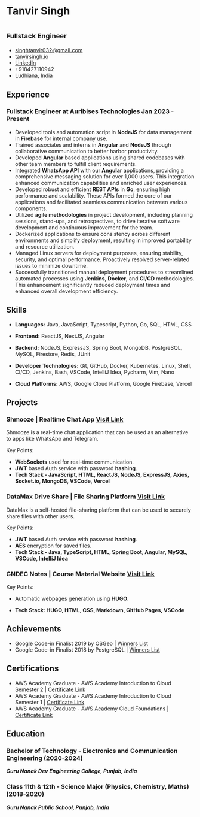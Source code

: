 <!-- The (first) h1 will be used as the <title> of the HTML page -->
# Tanvir Singh

<!-- Additional job role information -->

# <span style="font-size:18px;"> Fullstack Engineer</span>

<!-- The unordered list immediately after the h1 will be formatted on a single line.
It is intended to be used for contact details -->
- [singhtanvir032@gmail.com](mailto:singhtanvir032@gmail.com)
- [tanvirsingh.io](http://tanvirsingh.io)
- [LinkedIn](https://www.linkedin.com/in/tanvir-singh-b21032236/)
- +918427110942
- Ludhiana, India

## Experience

### <span>Fullstack Engineer at Auribises Technologies</span> <span>Jan 2023 - Present</span>

- Developed tools and automation script in **NodeJS** for data management in **Firebase** for internal company use.
- Trained associates and interns in **Angular** and **NodeJS** through collaborative communication to better harbor productivity.
- Developed **Angular** based applications using shared codebases with other team members to fulfill client requirements.
- Integrated **WhatsApp API** with our **Angular** applications, providing a comprehensive messaging solution for over 1,000 users. This integration enhanced communication capabilities and enriched user experiences.
- Developed robust and efficient **REST APIs** in **Go**, ensuring high performance and scalability. These APIs formed the core of our applications and facilitated seamless communication between various components.
- Utilized **agile methodologies** in project development, including planning sessions, stand-ups, and retrospectives, to drive iterative software development and continuous improvement for the team.
- Dockerized applications to ensure consistency across different environments and simplify deployment, resulting in improved portability and resource utilization.
- Managed Linux servers for deployment purposes, ensuring stability, security, and optimal performance. Proactively resolved server-related issues to minimize downtime.
- Successfully transitioned manual deployment procedures to streamlined automated processes using **Jenkins**, **Docker**, and **CI/CD** methodologies. This enhancement significantly reduced deployment times and enhanced overall development efficiency.

## Skills

- **Languages:** Java, JavaScript, Typescript, Python, Go, SQL, HTML, CSS

- **Frontend:** ReactJS, NextJS, Angular

- **Backend:** NodeJS, ExpressJS, Spring Boot, MongoDB, PostgreSQL, MySQL, Firestore, Redis, JUnit

- **Developer Technologies:** Git, GitHub, Docker, Kubernetes, Linux, Shell, CI/CD, Jenkins, Bash, VSCode, IntelliJ Idea, Pycharm, Vim, Nano

- **Cloud Platforms:** AWS, Google Cloud Platform, Google Firebase, Vercel

## Projects

### Shmooze | Realtime Chat App [Visit Link](https://shmooze.tanvirsingh.io/signin)

Shmooze is a real-time chat application that can be used as an alternative to apps like WhatsApp and Telegram.

Key Points:

- **WebSockets** used for real-time communication.
- **JWT** based Auth service with password **hashing**.
- **Tech Stack - JavaScript, HTML, ReactJS, NodeJS, ExpressJS, Axios, Socket.io, MongoDB, VSCode, Vercel**

### DataMax Drive Share | File Sharing Platform [Visit Link](https://github.com/TanvirSingh007/DataMax-DriveShare)

DataMax is a self-hosted file-sharing platform that can be used to securely share files with other users.

Key Points:

- **JWT** based Auth service with password **hashing**.
- **AES** encryption for saved files.
- **Tech Stack - Java, TypeScript, HTML, Spring Boot, Angular, MySQL, VSCode, IntelliJ Idea**

### GNDEC Notes | Course Material Website [Visit Link](https://www.gndecnotes.com/)

Key Points:

- Automatic webpages generation using **HUGO**.

[//]: # (- **Markdown** based text formatting.)
- **Tech Stack: HUGO, HTML, CSS, Markdown, GitHub Pages, VSCode**

## Achievements

- Google Code-in Finalist 2019 by OSGeo | [Winners List](https://codein.withgoogle.com/archive/2019/)
- Google Code-in Finalist 2018 by PostgreSQL | [Winners List](https://codein.withgoogle.com/archive/2018/)

## Certifications

- AWS Academy Graduate - AWS Academy Introduction to Cloud Semester 2 | [Certificate Link](https://www.credly.com/badges/b408c381-10ce-41be-8c22-e0633c33a0ba/public_url)
- AWS Academy Graduate - AWS Academy Introduction to Cloud Semester 1 | [Certificate Link](https://www.credly.com/badges/47a68ad1-9e88-49bf-bc29-04aacd73ee31/public_url)
- AWS Academy Graduate - AWS Academy Cloud Foundations | [Certificate Link](https://www.credly.com/badges/e51e16db-cd2d-4f4f-835d-5e42a5f34e98/public_url)

## Education

### Bachelor of Technology - Electronics and Communication Engineering <span>(2020-2024)</span> 
  ***Guru Nanak Dev Engineering College, Punjab, India***

### Class 11th & 12th - Science Major (Physics, Chemistry, Maths) <span>(2018-2020)</span>
  ***Guru Nanak Public School, Punjab, India***


